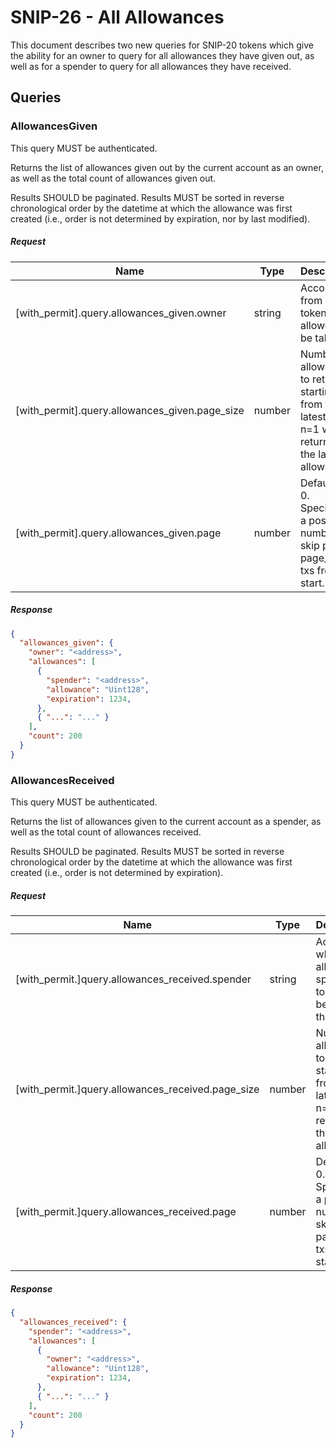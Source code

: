 # SNIP-26 - All Allowances

This document describes two new queries for SNIP-20 tokens which give the ability for an owner to query for all allowances they have given out, as well as for a spender to query for all allowances they have received.

## Queries

### AllowancesGiven

This query MUST be authenticated.
 
Returns the list of allowances given out by the current account as an owner, as well as the total count of allowances given out.

Results SHOULD be paginated. Results MUST be sorted in reverse chronological order by the datetime at which the allowance was first created (i.e., order is not determined by expiration, nor by last modified).

##### Request

| Name | Type | Description | optional |
|------|------|-------------|----------|
| [with_permit].query.allowances_given.owner | string | Account from which tokens are allowed to be taken | no |
| [with_permit].query.allowances_given.page_size | number | Number of allowances to return, starting from the latest. i.e. n=1 will return only the latest allowance | no |
| [with_permit].query.allowances_given.page | number | Defaults to 0. Specifying a positive number will skip page * page_size txs from the start. | yes |

##### Response

```json
{
  "allowances_given": {
    "owner": "<address>",
    "allowances": [
      {
        "spender": "<address>",
        "allowance": "Uint128",
        "expiration": 1234,
      },
      { "...": "..." }
    ],
    "count": 200
  }
}
```

### AllowancesReceived

This query MUST be authenticated.

Returns the list of allowances given to the current account as a spender, as well as the total count of allowances received.

Results SHOULD be paginated. Results MUST be sorted in reverse chronological order by the datetime at which the allowance was first created (i.e., order is not determined by expiration).

##### Request

| Name | Type | Description | optional |
|------|------|-------------|----------|
| [with_permit.]query.allowances_received.spender | string | Account which is allowed to spend tokens on behalf of the _owner_ | no |
| [with_permit.]query.allowances_received.page_size | number | Number of allowances to return, starting from the latest. i.e. n=1 will return only the latest allowance | no |
| [with_permit.]query.allowances_received.page | number | Defaults to 0. Specifying a positive number will skip page * page_size txs from the start. | yes |

##### Response

```json
{
  "allowances_received": {
    "spender": "<address>",
    "allowances": [
      {
        "owner": "<address>",
        "allowance": "Uint128",
        "expiration": 1234,
      },
      { "...": "..." }
    ],
    "count": 200
  }
}
```